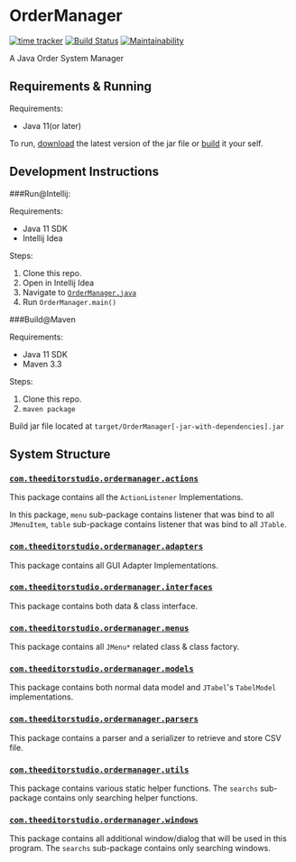 # OrderManager
[![time tracker](https://wakatime.com/badge/github/ssysm/OrderManager.svg)](https://wakatime.com/badge/github/ssysm/OrderManager)
[![Build Status](https://travis-ci.org/ssysm/OrderManager.svg?branch=master)](https://travis-ci.org/ssysm/OrderManager)
[![Maintainability](https://api.codeclimate.com/v1/badges/d8a132847042f1682439/maintainability)](https://codeclimate.com/github/ssysm/OrderManager/maintainability)

A Java Order System Manager

## Requirements & Running

Requirements:
- Java 11(or later)

To run, [download](https://github.com/ssysm/OrderManager/releases) the latest version of the jar file or [build](#Development-Instructions) it
your self.

## Development Instructions
###Run@Intellij:
 
Requirements:
- Java 11 SDK
- Intellij Idea

Steps:
1. Clone this repo.
1. Open in Intellij Idea
1. Navigate to [`OrderManager.java`](src/main/java/com/theeditorstudio/ordermanager/OrderManager.java)
1. Run `OrderManager.main()`

###Build@Maven

Requirements:
- Java 11 SDK
- Maven 3.3

Steps:
1. Clone this repo.
1. `maven package`

Build jar file located at `target/OrderManager[-jar-with-dependencies].jar`

## System Structure

### [`com.theeditorstudio.ordermanager.actions`](src/main/java/com/theeditorstudio/ordermanager/actions)
This package contains all the `ActionListener` Implementations.

In this package, `menu` sub-package contains listener that was bind to
all `JMenuItem`, `table` sub-package contains listener that was bind to all
`JTable`.
 
### [`com.theeditorstudio.ordermanager.adapters`](src/main/java/com/theeditorstudio/ordermanager/adapters)
This package contains all GUI Adapter Implementations.

### [`com.theeditorstudio.ordermanager.interfaces`](src/main/java/com/theeditorstudio/ordermanager/interfaces)
This package contains both data & class interface.

### [`com.theeditorstudio.ordermanager.menus`](src/main/java/com/theeditorstudio/ordermanager/menus)
This package contains all `JMenu*` related class & class factory.

### [`com.theeditorstudio.ordermanager.models`](src/main/java/com/theeditorstudio/ordermanager/models)
This package contains both normal data model and `JTabel`'s `TabelModel` implementations.

### [`com.theeditorstudio.ordermanager.parsers`](src/main/java/com/theeditorstudio/ordermanager/parsers)
This package contains a parser and a serializer to retrieve and store CSV file.

### [`com.theeditorstudio.ordermanager.utils`](src/main/java/com/theeditorstudio/ordermanager/utils)
This package contains various static helper functions. The `searchs` sub-package contains
only searching helper functions.

### [`com.theeditorstudio.ordermanager.windows`](src/main/java/com/theeditorstudio/ordermanager/windows)
This package contains all additional window/dialog that will be used 
in this program. The `searchs` sub-package contains only searching windows.




